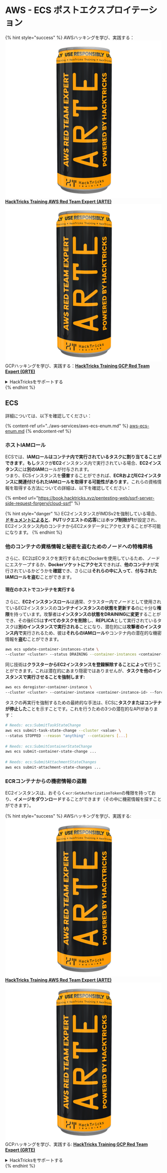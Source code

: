 # AWS - ECS ポストエクスプロイテーション

{% hint style="success" %}
AWSハッキングを学び、実践する：<img src="../../../.gitbook/assets/image (1) (1) (1).png" alt="" data-size="line">[**HackTricks Training AWS Red Team Expert (ARTE)**](https://training.hacktricks.xyz/courses/arte)<img src="../../../.gitbook/assets/image (1) (1) (1).png" alt="" data-size="line">\
GCPハッキングを学び、実践する：<img src="../../../.gitbook/assets/image (2).png" alt="" data-size="line">[**HackTricks Training GCP Red Team Expert (GRTE)**<img src="../../../.gitbook/assets/image (2).png" alt="" data-size="line">](https://training.hacktricks.xyz/courses/grte)

<details>

<summary>HackTricksをサポートする</summary>

* [**サブスクリプションプラン**](https://github.com/sponsors/carlospolop)を確認してください！
* **💬 [**Discordグループ**](https://discord.gg/hRep4RUj7f)または[**Telegramグループ**](https://t.me/peass)に参加するか、**Twitter** 🐦 [**@hacktricks\_live**](https://twitter.com/hacktricks_live)**をフォローしてください。**
* **ハッキングトリックを共有するには、[**HackTricks**](https://github.com/carlospolop/hacktricks)および[**HackTricks Cloud**](https://github.com/carlospolop/hacktricks-cloud)のGitHubリポジトリにPRを提出してください。**

</details>
{% endhint %}

## ECS

詳細については、以下を確認してください：

{% content-ref url="../aws-services/aws-ecs-enum.md" %}
[aws-ecs-enum.md](../aws-services/aws-ecs-enum.md)
{% endcontent-ref %}

### ホストIAMロール

ECSでは、**IAMロールはコンテナ内で実行されているタスクに割り当てることができます**。**もし**タスクが**EC2**インスタンス内で実行されている場合、**EC2インスタンス**には**別のIAM**ロールが付与されます。\
つまり、ECSインスタンスを**侵害**することができれば、**ECRおよびEC2インスタンスに関連付けられたIAMロールを取得する可能性があります**。これらの資格情報を取得する方法についての詳細は、以下を確認してください：

{% embed url="https://book.hacktricks.xyz/pentesting-web/ssrf-server-side-request-forgery/cloud-ssrf" %}

{% hint style="danger" %}
EC2インスタンスがIMDSv2を強制している場合、[**ドキュメントによると**](https://docs.aws.amazon.com/AWSEC2/latest/UserGuide/instance-metadata-v2-how-it-works.html)、**PUTリクエストの応答**には**ホップ制限が1**が設定され、EC2インスタンス内のコンテナからEC2メタデータにアクセスすることが不可能になります。
{% endhint %}

### 他のコンテナの資格情報と秘密を盗むためのノードへの特権昇格

さらに、EC2はECタスクを実行するためにDockerを使用しているため、ノードにエスケープするか、**Dockerソケットにアクセス**できれば、**他のコンテナ**が実行されているかどうかを**確認**でき、さらには**それらの中に入って**、**付与されたIAMロールを盗む**ことができます。

#### 現在のホストでコンテナを実行する

さらに、**EC2インスタンスロール**は通常、クラスター内でノードとして使用されているEC2インスタンスの**コンテナインスタンスの状態を更新する**のに十分な**権限**を持っています。攻撃者は**インスタンスの状態をDRAININGに変更**することができ、その後ECSは**すべてのタスクを削除**し、**REPLICA**として実行されているタスクは**別のインスタンスで実行される**ことになり、潜在的には**攻撃者のインスタンス内で**実行されるため、彼は**それらのIAMロール**やコンテナ内の潜在的な機密情報を**盗む**ことができます。
```bash
aws ecs update-container-instances-state \
--cluster <cluster> --status DRAINING --container-instances <container-instance-id>
```
同じ技術は**クラスターからEC2インスタンスを登録解除することによって**行うことができます。これは潜在的にあまり隠密ではありませんが、**タスクを他のインスタンスで実行させることを強制します:**
```bash
aws ecs deregister-container-instance \
--cluster <cluster> --container-instance <container-instance-id> --force
```
タスクの再実行を強制するための最終的な手法は、ECSに**タスクまたはコンテナが停止した**ことを示すことです。これを行うための3つの潜在的なAPIがあります：
```bash
# Needs: ecs:SubmitTaskStateChange
aws ecs submit-task-state-change --cluster <value> \
--status STOPPED --reason "anything" --containers [...]

# Needs: ecs:SubmitContainerStateChange
aws ecs submit-container-state-change ...

# Needs: ecs:SubmitAttachmentStateChanges
aws ecs submit-attachment-state-changes ...
```
### ECRコンテナからの機密情報の盗難

EC2インスタンスは、おそらく`ecr:GetAuthorizationToken`の権限を持っており、**イメージをダウンロード**することができます（その中に機密情報を探すことができます）。

{% hint style="success" %}
AWSハッキングを学び、実践する:<img src="../../../.gitbook/assets/image (1) (1) (1).png" alt="" data-size="line">[**HackTricks Training AWS Red Team Expert (ARTE)**](https://training.hacktricks.xyz/courses/arte)<img src="../../../.gitbook/assets/image (1) (1) (1).png" alt="" data-size="line">\
GCPハッキングを学び、実践する: <img src="../../../.gitbook/assets/image (2).png" alt="" data-size="line">[**HackTricks Training GCP Red Team Expert (GRTE)**<img src="../../../.gitbook/assets/image (2).png" alt="" data-size="line">](https://training.hacktricks.xyz/courses/grte)

<details>

<summary>HackTricksをサポートする</summary>

* [**サブスクリプションプラン**](https://github.com/sponsors/carlospolop)を確認してください！
* **💬 [**Discordグループ**](https://discord.gg/hRep4RUj7f)または[**Telegramグループ**](https://t.me/peass)に参加するか、**Twitter** 🐦 [**@hacktricks\_live**](https://twitter.com/hacktricks_live)**をフォローしてください。**
* **[**HackTricks**](https://github.com/carlospolop/hacktricks)および[**HackTricks Cloud**](https://github.com/carlospolop/hacktricks-cloud)のGitHubリポジトリにPRを提出してハッキングトリックを共有してください。**

</details>
{% endhint %}
